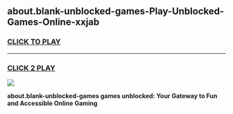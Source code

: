 
## about.blank-unblocked-games-Play-Unblocked-Games-Online-xxjab
<h3>
<a href="https://premium76.site?title=about.blank-unblocked-games&ref=24A">CLICK TO PLAY</a></h3>
<hr>

<h3>
<a href="https://premium76.site?title=about.blank-unblocked-games&ref=24A">CLICK 2 PLAY</a>
  
</h3>

<a href="https://premium76.site?title=about.blank-unblocked-games&ref=24A"><img src="https://clearcache.store/games.png"></a>


**about.blank-unblocked-games games unblocked: Your Gateway to Fun and Accessible Online Gaming**
